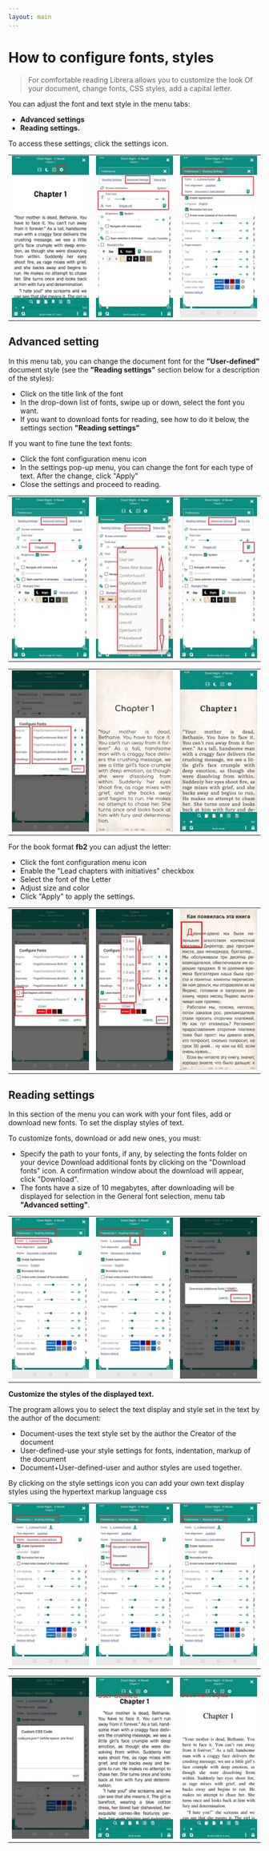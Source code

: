 ```yaml
---
layout: main
---
```


# How to configure fonts, styles

> For comfortable reading Librera allows you to customize the look Of your document, change fonts, CSS styles, add a capital letter.

You can adjust the font and text style in the menu tabs:

* **Advanced settings**
* **Reading settings.**

To access these settings, click the settings icon.

||||
|-|-|-|
|![](1.jpg)|![](2.jpg)|![](3.jpg)|

## Advanced setting

In this menu tab, you can change the document font for the **"User-defined"** document style (see the **"Reading settings"** section below for a description of the styles):

* Click on the title link of the font
* In the drop-down list of fonts, swipe up or down, select the font you want. 
* If you want to download fonts for reading, see how to do it below, the settings section **"Reading settings"**

If you want to fine tune the text fonts:

* Click the font configuration menu icon
* In the settings pop-up menu, you can change the font for each type of text. After the change, click "Apply" 
* Close the settings and proceed to reading.

||||
|-|-|-|
|![](23.jpg)|![](4.jpg)|![](5.jpg)|

||||
|-|-|-|
|![](6.jpg)|![](42.jpg)|![](43.jpg)|

For the book format **fb2** you can adjust the letter:

* Click the font configuration menu icon
* Enable the "Lead chapters with initiatives" checkbox
* Select the font of the Letter
* Adjust size and color
* Click "Apply" to apply the settings.

||||
|-|-|-|
|![](19.jpg)|![](20.jpg)|![](22.jpg)|


## Reading settings

In this section of the menu you can work with your font files, add or download new fonts. To set the display styles of text.

To customize fonts, download or add new ones, you must: 

* Specify the path to your fonts, if any, by selecting the fonts folder on your device
Download additional fonts by clicking on the "Download fonts" icon. A confirmation window about the download will appear, click "Download". 
* The fonts have a size of 10 megabytes, after downloading will be displayed for selection in the General font selection, menu tab **"Advanced setting"**.

||||
|-|-|-|
|![](8.jpg)|![](9.jpg)|![](10.jpg)|

**Customize the styles of the displayed text.**

The program allows you to select the text display and style set in the text by the author of the document:

* Document-uses the text style set by the author the Creator of the document
* User-defined-use your style settings for fonts, indentation, markup of the document
* Document+User-defined-user and author styles are used together.

By clicking on the style settings icon you can add your own text display styles using the hypertext markup language css

||||
|-|-|-|
|![](11.jpg)|![](12.jpg)|![](13.jpg)|

||||
|-|-|-|
|![](14.jpg)|![](15.jpg)|![](16.jpg)|





